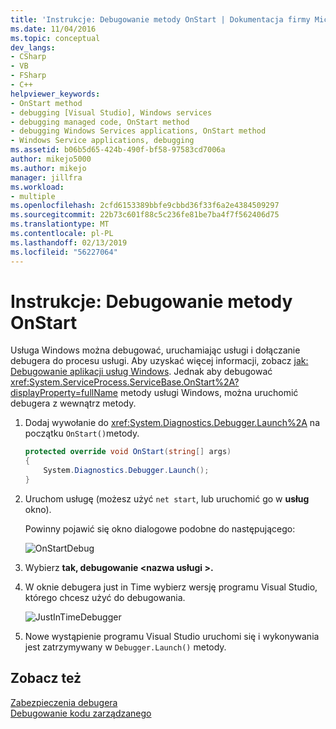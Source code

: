 ```yaml
---
title: 'Instrukcje: Debugowanie metody OnStart | Dokumentacja firmy Microsoft'
ms.date: 11/04/2016
ms.topic: conceptual
dev_langs:
- CSharp
- VB
- FSharp
- C++
helpviewer_keywords:
- OnStart method
- debugging [Visual Studio], Windows services
- debugging managed code, OnStart method
- debugging Windows Services applications, OnStart method
- Windows Service applications, debugging
ms.assetid: b06b5d65-424b-490f-bf58-97583cd7006a
author: mikejo5000
ms.author: mikejo
manager: jillfra
ms.workload:
- multiple
ms.openlocfilehash: 2cfd6153389bbfe9cbbd36f33f6a2e4384509297
ms.sourcegitcommit: 22b73c601f88c5c236fe81be7ba4f7f562406d75
ms.translationtype: MT
ms.contentlocale: pl-PL
ms.lasthandoff: 02/13/2019
ms.locfileid: "56227064"
---
```

# <a name="how-to-debug-the-onstart-method"></a>Instrukcje: Debugowanie metody OnStart
Usługa Windows można debugować, uruchamiając usługi i dołączanie debugera do procesu usługi. Aby uzyskać więcej informacji, zobacz [jak: Debugowanie aplikacji usług Windows](/dotnet/framework/windows-services/how-to-debug-windows-service-applications). Jednak aby debugować <xref:System.ServiceProcess.ServiceBase.OnStart%2A?displayProperty=fullName> metody usługi Windows, można uruchomić debugera z wewnątrz metody.

1. Dodaj wywołanie do <xref:System.Diagnostics.Debugger.Launch%2A> na początku `OnStart()`metody.

    ```csharp
    protected override void OnStart(string[] args)
    {
        System.Diagnostics.Debugger.Launch();
    }
    ```

2. Uruchom usługę (możesz użyć `net start`, lub uruchomić go w **usług** okno).

    Powinny pojawić się okno dialogowe podobne do następującego:

    ![OnStartDebug](../debugger/media/onstartdebug.png "OnStartDebug")

3. Wybierz **tak, debugowanie \<nazwa usługi >.**

4. W oknie debugera just in Time wybierz wersję programu Visual Studio, którego chcesz użyć do debugowania.

    ![JustInTimeDebugger](../debugger/media/justintimedebugger.png "JustInTimeDebugger")

5. Nowe wystąpienie programu Visual Studio uruchomi się i wykonywania jest zatrzymywany w `Debugger.Launch()` metody.

## <a name="see-also"></a>Zobacz też
[Zabezpieczenia debugera](../debugger/debugger-security.md)  
[Debugowanie kodu zarządzanego](../debugger/debugging-managed-code.md)
